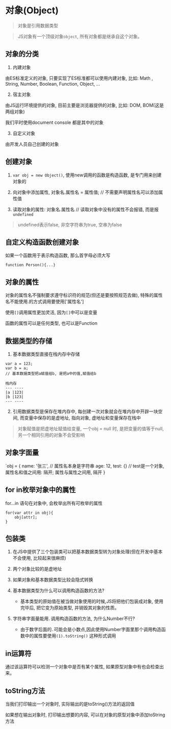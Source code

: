 #  对象(Object)

> 对象是引用数据类型

> JS对象有一个顶级对象`object`, 所有对象都是继承自这个对象。

## 对象的分类

1. 内建对象

由ES标准定义的对象, 只要实现了ES标准都可以使用内建对象, 比如: Math , String, Number, Boolean, Function, Object, ...

2. 宿主对象

由JS运行环境提供的对象, 目前主要是浏览器提供的对象, 比如: DOM, BOM(这是两组对象)

我们平时使用document console 都是其中的对象

3. 自定义对象

由开发人员自己创建的对象

##  创建对象

1. `var obj = new Object()`, 使用new调用的函数是构造函数, 是专门用来创建对象的

2. 向对象中添加属性, 对象名.属性名 = 属性值; // 不需要声明属性名可以添加属性值

3. 读取对象的属性: 对象名.属性名 // 读取对象中没有的属性不会报错, 而是报`undefined`

> undefined表示false, 非空字符串为true, 空串为false

## 自定义构造函数创建对象

如果一个函数用于表示构造函数, 那么首字母必须大写
```
function Person(){...}
```

##  对象的属性

对象的属性名不强制要求遵守标识符的规范(但还是要按照规范去做), 特殊的属性名不能使用.的方式调用要使用['属性名']

使用`[]`调用属性更加灵活, 因为`[]`中可以是变量

函数的属性可以是任何类型, 也可以是Function

##  数据类型的存储

1. 基本数据类型直接在栈内存中存储
```
var a = 123;
var b = a; 
// 基本数据类型把a赋值给b, 是把a中的值,赋值给b

栈内存
--- ----
|a |123|
|b |123|
--- ----
```

2. 引用数据类型是保存在堆内存中, 每创建一次对象就会在堆内存中开辟一块空间, 而变量中保存的是虚地址, 指向对象, 虚地址和变量保存在栈中

> 对象赋值是把虚地址赋值给变量, 一个obj = null 时, 是把变量的值等于null, 另一个相同引用的对象不会受影响

##  对象字面量

`obj = {
    name: '张三', // 属性名本身是字符串
    age: 12, 
    test: {} // test是一个对象, 属性名和值之间用: 隔开; 属性与属性之间用, 隔开
}

##  for in枚举对象中的属性

for...in 语句在对象中, 会枚举出所有可枚举的属性
```
for(var attr in obj){
    obj[attr];
}
``` 

##  包装类

1. 在JS中提供了三个包装类可以把基本数据类型转为对象处理(但在开发中基本不会使用, 比较起来很麻烦)

2. 两个对象比较的是虚地址

3. 如果对象和基本数据类型比较会隐式转换

4. 基本数据类型为什么可以调用构造函数的方法? 
    - 基本类型的原始值在被当做对象使用的时候,JS将把他们包装成对象, 使用完毕后, 把它变为原始类型, 并销毁其对象的性质。

5. 字符串字面量能用`.`调用构造函数的方法, 为什么Number不行? 
    - 由于数字后面的`.`可能会是小数点,因此使用Number字面里那个调用构造函数中的属性要使用`(1).toString()` 这种形式调用

##  in运算符

通过该运算符可以检测一个对象中是否有某个属性, 如果原型对象中有也会检查出来。

##  toString方法

当我们打印输出一个对象时, 实际输出的是toString()方法的返回值

如果想在输出对象时, 打印输出想要的内容, 可以在对象的原型对象中添加toString方法

